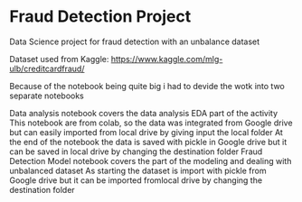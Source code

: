 # Fraud Detection Project
Data Science project for fraud detection with an unbalance dataset 

Dataset used from Kaggle:
https://www.kaggle.com/mlg-ulb/creditcardfraud/

Because of the notebook being quite big i had to devide the wotk into two separate notebooks

Data analysis notebook covers the data analysis EDA part of the activity This notebook are from colab, so the data was integrated from Google drive but can easily imported from local drive by giving input the local folder At the end of the notebook the data is saved with pickle in Google drive but it can be saved in local drive by changing the destination folder Fraud Detection Model notebook covers the part of the modeling and dealing with unbalanced dataset As starting the dataset is import with pickle from Google drive but it can be imported fromlocal drive by changing the destination folder
